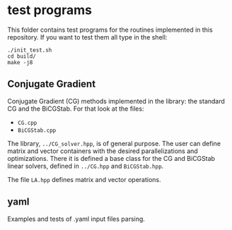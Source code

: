 # test programs

This folder contains test programs for the routines implemented in this repository. 
If you want to test them all type in the shell:

```
./init_test.sh
cd build/
make -j8
```

## Conjugate Gradient

Conjugate Gradient (CG) methods implemented in the library: the standard CG and the BiCGStab. For that look at the files:

* ```CG.cpp```
* ```BiCGStab.cpp```

The library, ```../CG_solver.hpp```, is of general purpose. The user can define matrix and vector containers with the desired parallelizations and optimizations. There it is defined a base class for the CG and BiCGStab linear solvers, defined in ```../CG.hpp``` and ```BiCGStab.hpp```.

The file ```LA.hpp``` defines matrix and vector operations.

## yaml

Examples and tests of .yaml input files parsing.
